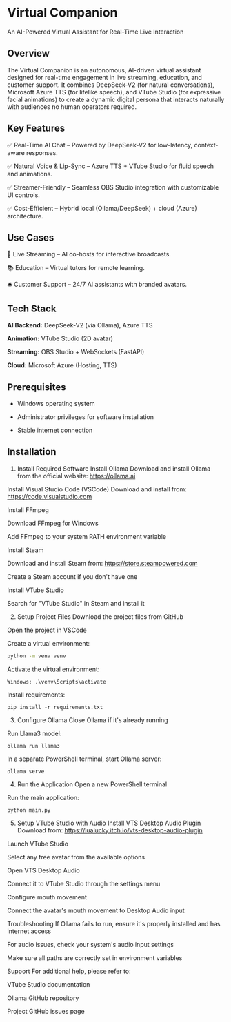 
# Virtual Companion

An AI-Powered Virtual Assistant for Real-Time Live Interaction


## Overview
The Virtual Companion is an autonomous, AI-driven virtual assistant designed for real-time engagement in live streaming, education, and customer support. It combines DeepSeek-V2 (for natural conversations), Microsoft Azure TTS (for lifelike speech), and VTube Studio (for expressive facial animations) to create a dynamic digital persona that interacts naturally with audiences no human operators required.
## Key Features
✅ Real-Time AI Chat – Powered by DeepSeek-V2 for low-latency, context-aware responses.

✅ Natural Voice & Lip-Sync – Azure TTS + VTube Studio for fluid speech and animations.

✅ Streamer-Friendly – Seamless OBS Studio integration with customizable UI controls.

✅ Cost-Efficient – Hybrid local (Ollama/DeepSeek) + cloud (Azure) architecture.
## Use Cases
🎥 Live Streaming – AI co-hosts for interactive broadcasts.

📚 Education – Virtual tutors for remote learning.

🛎️ Customer Support – 24/7 AI assistants with branded avatars.
## Tech Stack

**AI Backend:** DeepSeek-V2 (via Ollama), Azure TTS

**Animation:** VTube Studio (2D avatar)

**Streaming:** OBS Studio + WebSockets (FastAPI)

**Cloud:** Microsoft Azure (Hosting, TTS)


## Prerequisites

- Windows operating system

- Administrator privileges for software installation

- Stable internet connection


## Installation

1. Install Required Software
Install Ollama
Download and install Ollama from the official website: https://ollama.ai

Install Visual Studio Code (VSCode)
Download and install from: https://code.visualstudio.com

Install FFmpeg

Download FFmpeg for Windows

Add FFmpeg to your system PATH environment variable

Install Steam

Download and install Steam from: https://store.steampowered.com

Create a Steam account if you don't have one

Install VTube Studio

Search for "VTube Studio" in Steam and install it

2. Setup Project Files
Download the project files from GitHub

Open the project in VSCode

Create a virtual environment:

```bash
python -m venv venv
```
    
Activate the virtual environment:

    Windows: .\venv\Scripts\activate

Install requirements:

    pip install -r requirements.txt

3. Configure Ollama
Close Ollama if it's already running

Run Llama3 model:

    ollama run llama3

In a separate PowerShell terminal, start Ollama server:

    ollama serve

4. Run the Application
Open a new PowerShell terminal

Run the main application:

    python main.py

5. Setup VTube Studio with Audio
Install VTS Desktop Audio Plugin
Download from: https://lualucky.itch.io/vts-desktop-audio-plugin

Launch VTube Studio

Select any free avatar from the available options

Open VTS Desktop Audio

Connect it to VTube Studio through the settings menu

Configure mouth movement

Connect the avatar's mouth movement to Desktop Audio input

Troubleshooting
If Ollama fails to run, ensure it's properly installed and has internet access

For audio issues, check your system's audio input settings

Make sure all paths are correctly set in environment variables

Support
For additional help, please refer to:

VTube Studio documentation

Ollama GitHub repository

Project GitHub issues page